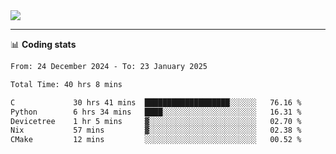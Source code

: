 <picture>
  <source
  srcset="https://github-readme-stats.vercel.app/api?username=sant0s12&show_icons=true&theme=dark"
  media="(prefers-color-scheme: dark)"
  />
  <source
  srcset="https://github-readme-stats.vercel.app/api?username=sant0s12&show_icons=true"
  media="(prefers-color-scheme: light)"
  />
  <img src="https://github-readme-stats.vercel.app/api?username=sant0s12&show_icons=true" />
</picture>

---

📊 **Coding stats**

<!--START_SECTION:waka-->

```txt
From: 24 December 2024 - To: 23 January 2025

Total Time: 40 hrs 8 mins

C             30 hrs 41 mins  ███████████████████░░░░░░   76.16 %
Python        6 hrs 34 mins   ████░░░░░░░░░░░░░░░░░░░░░   16.31 %
Devicetree    1 hr 5 mins     ▓░░░░░░░░░░░░░░░░░░░░░░░░   02.70 %
Nix           57 mins         ▓░░░░░░░░░░░░░░░░░░░░░░░░   02.38 %
CMake         12 mins         ░░░░░░░░░░░░░░░░░░░░░░░░░   00.52 %
```

<!--END_SECTION:waka-->
